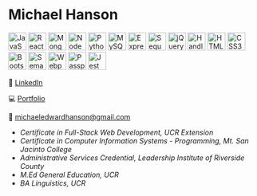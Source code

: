 # Michael Hanson 

<img src="https://cdn.svgporn.com/logos/javascript.svg" alt="JavaScript" width="36" height="36"> <img src="https://cdn.svgporn.com/logos/react.svg" alt="React" width="36" height="36"> <img src="https://cdn.svgporn.com/logos/mongodb.svg" alt="MongoDB" width="36" height="36"> <img src="https://cdn.svgporn.com/logos/nodejs-icon.svg" alt="NodeJS" width="36" height="36"> <img src="https://cdn.svgporn.com/logos/python.svg" alt="Python" width="36" height="36"> <img src="https://cdn.svgporn.com/logos/mysql.svg" alt="MySQL" width="36" height="36"> <img src="https://cdn.svgporn.com/logos/express.svg" alt="Express" width="36" height="36"> <img src="https://cdn.svgporn.com/logos/sequelize.svg" alt="Sequelize" width="36" height="36"> <img src="https://cdn.svgporn.com/logos/jquery.svg" alt="jQuery" width="36" height="36"> <img src="https://cdn.svgporn.com/logos/handlebars.svg" alt="Handlebars" width="36" height="36"> <img src="https://cdn.svgporn.com/logos/html-5.svg" alt="HTML5" width="36" height="36"> <img src="https://cdn.svgporn.com/logos/css-3.svg" alt="CSS3" width="36" height="36"> <img src="https://cdn.svgporn.com/logos/bootstrap.svg" alt="Bootstrap" width="36" height="36"> <img src="https://cdn.svgporn.com/logos/semantic-ui.svg" alt="Semantic UI" width="36" height="36"> <img src="https://cdn.svgporn.com/logos/webpack.svg" alt="Webpack" width="36" height="36"> <img src="https://cdn.svgporn.com/logos/passport.svg" alt="Passport" width="36" height="36"> <img src="https://cdn.svgporn.com/logos/jest.svg" alt="Jest" width="36" height="36"> 

:briefcase: [LinkedIn](https://www.linkedin.com/in/michaeledwardhanson/)

:computer: [Portfolio](https://mhans003.github.io/portfolio/portfolio.html)

:email: michaeledwardhanson@gmail.com

* *Certificate in Full-Stack Web Development, UCR Extension*
* *Certificate in Computer Information Systems - Programming, Mt. San Jacinto College*
* *Administrative Services Credential, Leadership Institute of Riverside County*
* *M.Ed General Education, UCR*
* *BA Linguistics, UCR*

